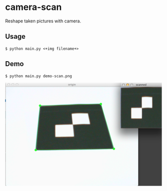 camera-scan
===
Reshape taken pictures with camera.


Usage
---
```
$ python main.py <+img filename+>
```

Demo
---
```
$ python main.py demo-scan.png
```

![camera-scan](demo-scan.png)
